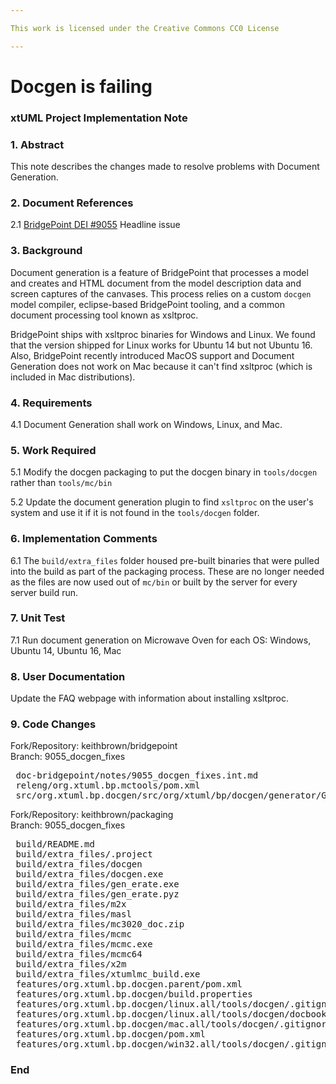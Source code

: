 ```yaml
---

This work is licensed under the Creative Commons CC0 License

---
```


# Docgen is failing 
### xtUML Project Implementation Note


### 1. Abstract

This note describes the changes made to resolve problems with Document Generation.

### 2. Document References

<a id="2.1"></a>2.1 [BridgePoint DEI #9055](https://support.onefact.net/issues/9055) Headline issue    

### 3. Background

Document generation is a feature of BridgePoint that processes a model and creates and HTML 
document from the model description data and screen captures of the canvases.  This process
relies on a custom ```docgen``` model compiler, eclipse-based BridgePoint tooling, and a common 
document processing tool known as xsltproc.   

BridgePoint ships with xsltproc binaries for Windows and Linux.  We found that the version shipped
for Linux works for Ubuntu 14 but not Ubuntu 16.  Also, BridgePoint recently introduced MacOS 
support and Document Generation does not work on Mac because it can't find xsltproc (which is
included in Mac distributions).  

### 4. Requirements

4.1 Document Generation shall work on Windows, Linux, and Mac.    

### 5. Work Required

5.1  Modify the docgen packaging to put the docgen binary in ```tools/docgen``` rather than ```tools/mc/bin```  

5.2  Update the document generation plugin to find ```xsltproc``` on the user's system and use it if it
  is not found in the ```tools/docgen``` folder.  

### 6. Implementation Comments

6.1 The ```build/extra_files``` folder housed pre-built binaries that were pulled into
  the build as part of the packaging process.  These are no longer needed as the files 
  are now used out of ```mc/bin``` or built by the server for every server build run.   

### 7. Unit Test

7.1  Run document generation on Microwave Oven for each OS: Windows, Ubuntu 14, Ubuntu 16, Mac

### 8. User Documentation

Update the FAQ webpage with information about installing xsltproc. 

### 9. Code Changes

Fork/Repository: keithbrown/bridgepoint  
Branch: 9055_docgen_fixes

<pre>
 doc-bridgepoint/notes/9055_docgen_fixes.int.md
 releng/org.xtuml.bp.mctools/pom.xml
 src/org.xtuml.bp.docgen/src/org/xtuml/bp/docgen/generator/Generator.java
</pre>

Fork/Repository: keithbrown/packaging  
Branch: 9055_docgen_fixes

<pre>
 build/README.md                                                      |   2 +-
 build/extra_files/.project                                           |  11 -----------
 build/extra_files/docgen                                             | Bin 1295014 -> 0 bytes
 build/extra_files/docgen.exe                                         | Bin 651939 -> 0 bytes
 build/extra_files/gen_erate.exe                                      | Bin 5732889 -> 0 bytes
 build/extra_files/gen_erate.pyz                                      | Bin 312484 -> 0 bytes
 build/extra_files/m2x                                                | Bin 646585 -> 0 bytes
 build/extra_files/masl                                               | Bin 239623 -> 0 bytes
 build/extra_files/mc3020_doc.zip                                     | Bin 461037 -> 0 bytes
 build/extra_files/mcmc                                               | Bin 1856419 -> 0 bytes
 build/extra_files/mcmc.exe                                           | Bin 1175308 -> 0 bytes
 build/extra_files/mcmc64                                             | Bin 2170101 -> 0 bytes
 build/extra_files/x2m                                                | Bin 680533 -> 0 bytes
 build/extra_files/xtumlmc_build.exe                                  | Bin 3994912 -> 0 bytes
 features/org.xtuml.bp.docgen.parent/pom.xml                          |   5 +++++
 features/org.xtuml.bp.docgen/build.properties                        |   3 +++
 features/org.xtuml.bp.docgen/linux.all/tools/docgen/.gitignore       |   1 +
 features/org.xtuml.bp.docgen/linux.all/tools/docgen/docbook/xsltproc | Bin 24960 -> 0 bytes
 features/org.xtuml.bp.docgen/mac.all/tools/docgen/.gitignore         |   1 +
 features/org.xtuml.bp.docgen/pom.xml                                 |  75 +++++++++++++++++++++++++++++++++++++++++++++++++++++++++++++++++++++++++++
 features/org.xtuml.bp.docgen/win32.all/tools/docgen/.gitignore       |   1 +
</pre>


### End

